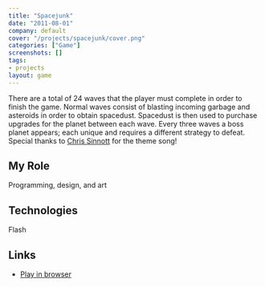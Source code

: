 ```yaml
---
title: "Spacejunk"
date: "2011-08-01"
company: default
cover: "/projects/spacejunk/cover.png"
categories: ["Game"]
screenshots: []
tags:
- projects
layout: game
---
```


There are a total of 24 waves that the player must complete in order to finish the game. Normal waves consist of blasting incoming garbage and asteroids in order to obtain spacedust. Spacedust is then used to purchase upgrades for the planet between each wave. Every three waves a boss planet appears; each unique and requires a different strategy to defeat. Special thanks to [Chris Sinnott](http://www.sinnottsoundworks.com/) for the theme song!

## My Role
Programming, design, and art

## Technologies
Flash

## Links
* [Play in browser](http://www.kongregate.com/games/alexlarioza/space-junk)